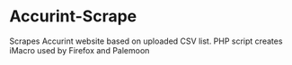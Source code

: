 # Accurint-Scrape
Scrapes Accurint website based on uploaded CSV list.  PHP script creates iMacro used by Firefox and Palemoon
